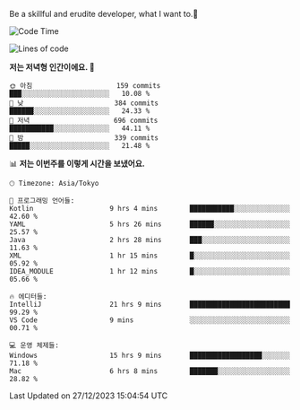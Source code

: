 Be a skillful and erudite developer, what I want to.👶

<!--START_SECTION:waka-->
![Code Time](http://img.shields.io/badge/Code%20Time-384%20hrs%2041%20mins-blue)

![Lines of code](https://img.shields.io/badge/%EC%A0%80%EB%8A%94%20%EC%97%AC%ED%83%9C%EA%B9%8C%EC%A7%80%20-748.2%20thousand%20%EC%A4%84%EC%9D%98%20%EC%BD%94%EB%93%9C%EB%A5%BC%20%EC%9E%91%EC%84%B1%ED%96%88%EC%96%B4%EC%9A%94.-blue)

**저는 저녁형 인간이에요. 🦉** 

```text
🌞 아침                     159 commits         ███░░░░░░░░░░░░░░░░░░░░░░   10.08 % 
🌆 낮　                     384 commits         ██████░░░░░░░░░░░░░░░░░░░   24.33 % 
🌃 저녁                     696 commits         ███████████░░░░░░░░░░░░░░   44.11 % 
🌙 밤　                     339 commits         █████░░░░░░░░░░░░░░░░░░░░   21.48 % 
```


📊 **저는 이번주를 이렇게 시간을 보냈어요.** 

```text
🕑︎ Timezone: Asia/Tokyo

💬 프로그래밍 언어들: 
Kotlin                   9 hrs 4 mins        ███████████░░░░░░░░░░░░░░   42.60 % 
YAML                     5 hrs 26 mins       ██████░░░░░░░░░░░░░░░░░░░   25.57 % 
Java                     2 hrs 28 mins       ███░░░░░░░░░░░░░░░░░░░░░░   11.63 % 
XML                      1 hr 15 mins        █░░░░░░░░░░░░░░░░░░░░░░░░   05.92 % 
IDEA_MODULE              1 hr 12 mins        █░░░░░░░░░░░░░░░░░░░░░░░░   05.66 % 

🔥 에디터들: 
IntelliJ                 21 hrs 9 mins       █████████████████████████   99.29 % 
VS Code                  9 mins              ░░░░░░░░░░░░░░░░░░░░░░░░░   00.71 % 

💻 운영 체제들: 
Windows                  15 hrs 9 mins       ██████████████████░░░░░░░   71.18 % 
Mac                      6 hrs 8 mins        ███████░░░░░░░░░░░░░░░░░░   28.82 % 
```


 Last Updated on 27/12/2023 15:04:54 UTC
<!--END_SECTION:waka-->
